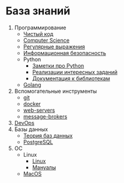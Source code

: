 База знаний
===========
1. Программирование
    - [Чистый код](clean-code/clean-code-index.md)
    - [Computer Science](computer-science/computer-science-index.md)
    - [Регулярные выражения](regexp/regexp-index.md)
    - [Информационная безопасность](info-security/info-security-notes.md)
    - Python
        - [Заметки про Python](python/python-notes-index.md)
        - [Реализации интересных заданий](python/code-examples-index.md)
        - [Документация к библиотекам](python/libs-docs-index.md)
    - [Golang](golang/golang-notes-index.md)
2. Вспомогательные инструменты
    - [git](git/git-notes-index.md)
    - [docker](docker/docker-notes-index.md)
    - [web-servers](web-servers/web-servers-notes-index.md)
    - [message-brokers](message-broker/message-broker-index.md)
3. [DevOps](devops/devops-notes-index.md)
4. Базы данных
    - [Теория баз данных](db/database-theory-index.md)
    - [PostgreSQL](db/postgresql.md)
5. ОС
    - Linux
        - [Linux](linux/linux-notes-index.md) 
        - [Мануалы](linux/manuals-index.md)
    - [MacOS](macos/macos-notes-index.md)
